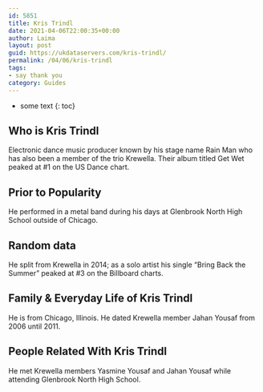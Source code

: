 ```yaml
---
id: 5851
title: Kris Trindl
date: 2021-04-06T22:00:35+00:00
author: Laima
layout: post
guid: https://ukdataservers.com/kris-trindl/
permalink: /04/06/kris-trindl
tags:
- say thank you
category: Guides
---
```


* some text
{: toc}


## Who is Kris Trindl
                  
                  
                  
Electronic dance music producer known by his stage name Rain Man who has also been a member of the trio Krewella. Their album titled Get Wet peaked at #1 on the US Dance chart.
                  
              
            
              
            
                
                
                
## Prior to Popularity
                  
                  
                  
He performed in a metal band during his days at Glenbrook North High School outside of Chicago.
                  
              
            
              
            
                
                
                
## Random data
                  
                  
                  
He split from Krewella in 2014; as a solo artist his single &#8220;Bring Back the Summer&#8221; peaked at #3 on the Billboard charts.
                  
              
            
              
            
                
                
                
## Family & Everyday Life of Kris Trindl
                  
                  
                  
He is from Chicago, Illinois. He dated Krewella member Jahan Yousaf from 2006 until 2011.
                  
              
            
              
            
                
                
                
## People Related With Kris Trindl
                  
                  
                  
He met Krewella members Yasmine Yousaf and Jahan Yousaf while attending Glenbrook North High School.
                  
              
            
              
            
                
              
            
              
              
            
            
              
            
          
          
          